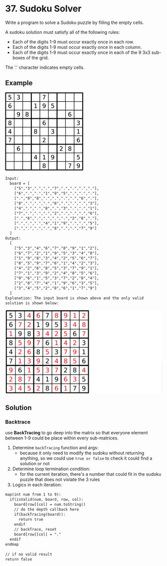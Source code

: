 # 37. Sudoku Solver

Write a program to solve a Sudoku puzzle by filling the empty cells.

A sudoku solution must satisfy all of the following rules:

* Each of the digits 1-9 must occur exactly once in each row.
* Each of the digits 1-9 must occur exactly once in each column.
* Each of the digits 1-9 must occur exactly once in each of the 9 3x3 sub-boxes of the grid.

The '.' character indicates empty cells.

## Example

![sudoku-solver](../../../static/img/back-tracking/sudoku-solver.png)

```
Input: 
  board = [
    ["5","3",".",".","7",".",".",".","."],
    ["6",".",".","1","9","5",".",".","."],
    [".","9","8",".",".",".",".","6","."],
    ["8",".",".",".","6",".",".",".","3"],
    ["4",".",".","8",".","3",".",".","1"],
    ["7",".",".",".","2",".",".",".","6"],
    [".","6",".",".",".",".","2","8","."],
    [".",".",".","4","1","9",".",".","5"],
    [".",".",".",".","8",".",".","7","9"]
  ]
Output: 
  [
    ["5","3","4","6","7","8","9","1","2"],
    ["6","7","2","1","9","5","3","4","8"],
    ["1","9","8","3","4","2","5","6","7"],
    ["8","5","9","7","6","1","4","2","3"],
    ["4","2","6","8","5","3","7","9","1"],
    ["7","1","3","9","2","4","8","5","6"],
    ["9","6","1","5","3","7","2","8","4"],
    ["2","8","7","4","1","9","6","3","5"],
    ["3","4","5","2","8","6","1","7","9"]
  ]
Explanation: The input board is shown above and the only valid solution is shown below:
```
![solution](../../../static/img/back-tracking/sudoku.png)


## Solution

### Backtrace

use **BackTracing** to go deep into the matrix so that everyone element between 1-9 could be place within every sub-matrices.

1. Determine `backTracing` function and args: 
   * because it only need to modify the sudoku without returning anything, so we could use `true or false` to check it could find a solution or not  
2. Determine loop termination condition: 
   * for the current iteration, there's a number that could fit in the sudoku puzzle that does not violate the 3 rules
3. Logics in each iteration:
  ```
  map(int num from 1 to 9): 
    if(isValid(num, board, row, col): 
      board[row][col] = num.toString() 
      // do the depth callback here
      if(backTracing(board)): 
        return true
      endif
      // backTrace, reset
      board[row][col] = "."
    endif
  endmap
  
  // if no valid result
  return false
  ```

